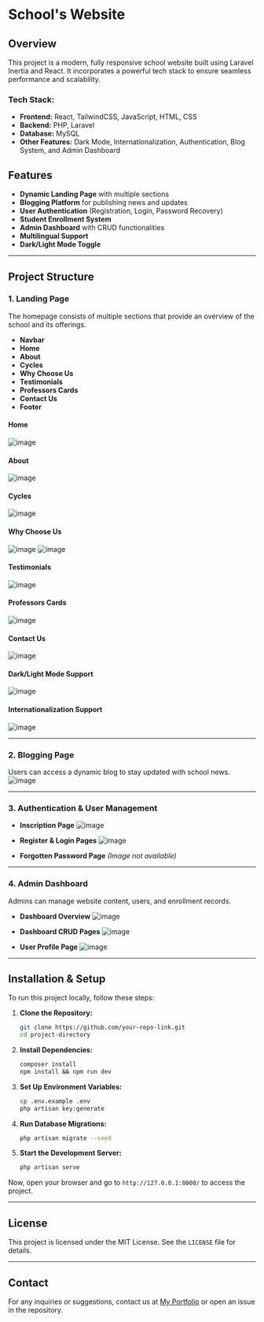 # School's Website

## Overview
This project is a modern, fully responsive school website built using Laravel Inertia and React. It incorporates a powerful tech stack to ensure seamless performance and scalability.

### **Tech Stack:**
- **Frontend:** React, TailwindCSS, JavaScript, HTML, CSS
- **Backend:** PHP, Laravel
- **Database:** MySQL
- **Other Features:** Dark Mode, Internationalization, Authentication, Blog System, and Admin Dashboard

## Features
- **Dynamic Landing Page** with multiple sections
- **Blogging Platform** for publishing news and updates
- **User Authentication** (Registration, Login, Password Recovery)
- **Student Enrollment System**
- **Admin Dashboard** with CRUD functionalities
- **Multilingual Support**
- **Dark/Light Mode Toggle**

---

## Project Structure

### **1. Landing Page**
The homepage consists of multiple sections that provide an overview of the school and its offerings.

- **Navbar**
- **Home**
- **About**
- **Cycles**
- **Why Choose Us**
- **Testimonials**
- **Professors Cards**
- **Contact Us**
- **Footer**

#### **Home**
![image](https://github.com/user-attachments/assets/cb281972-d99f-4c2b-aa14-7a07db05fe49)

#### **About**
![image](https://github.com/user-attachments/assets/1fe41a0a-461d-4c42-a143-2512e9b9aa81)

#### **Cycles**
![image](https://github.com/user-attachments/assets/15b70d6f-4a58-4fd2-ad89-ff0b19c572c8)

#### **Why Choose Us**
![image](https://github.com/user-attachments/assets/476d4d43-127d-4d59-a594-b198c756e3ea)
![image](https://github.com/user-attachments/assets/94121a14-a82a-4443-900d-7e7cb8d6d405)

#### **Testimonials**
![image](https://github.com/user-attachments/assets/04abc8a9-e93b-45f9-aef9-508db9895644)

#### **Professors Cards**
![image](https://github.com/user-attachments/assets/c99bf912-36e7-41f1-a0ae-0b862e4d58cd)

#### **Contact Us**
![image](https://github.com/user-attachments/assets/46308380-9749-40b3-a7e1-ddf1d94ddcda)

#### **Dark/Light Mode Support**
![image](https://github.com/user-attachments/assets/953d31fe-9b35-41d1-94b5-0f7d1b4eea91)

#### **Internationalization Support**
![image](https://github.com/user-attachments/assets/fd4e4e00-6485-4b7b-b72f-831fcfa893e1)

---

### **2. Blogging Page**
Users can access a dynamic blog to stay updated with school news.
![image](https://github.com/user-attachments/assets/97146c33-f776-47e7-99b1-a2e608c2cb9e)

---

### **3. Authentication & User Management**
- **Inscription Page**
  ![image](https://github.com/user-attachments/assets/5d3a4603-d50e-4a85-818f-a1c6b1ccd951)

- **Register & Login Pages**
  ![image](https://github.com/user-attachments/assets/c6ca2f74-87b8-404f-8e48-dde3a77df9e0)

- **Forgotten Password Page** *(Image not available)*

---

### **4. Admin Dashboard**
Admins can manage website content, users, and enrollment records.

- **Dashboard Overview**
  ![image](https://github.com/user-attachments/assets/03088cd9-a89f-4505-ae05-39aea6896fef)

- **Dashboard CRUD Pages**
  ![image](https://github.com/user-attachments/assets/8e076dcf-afac-4f77-a6ca-6205baeaa9c4)

- **User Profile Page**
  ![image](https://github.com/user-attachments/assets/074c606a-7ca0-4396-9090-2222a5bc69b6)

---

## Installation & Setup
To run this project locally, follow these steps:

1. **Clone the Repository:**
   ```bash
   git clone https://github.com/your-repo-link.git
   cd project-directory
   ```

2. **Install Dependencies:**
   ```bash
   composer install
   npm install && npm run dev
   ```

3. **Set Up Environment Variables:**
   ```bash
   cp .env.example .env
   php artisan key:generate
   ```

4. **Run Database Migrations:**
   ```bash
   php artisan migrate --seed
   ```

5. **Start the Development Server:**
   ```bash
   php artisan serve
   ```

Now, open your browser and go to `http://127.0.0.1:8000/` to access the project.

---

## License
This project is licensed under the MIT License. See the `LICENSE` file for details.

---

## Contact
For any inquiries or suggestions, contact us at [My Portfolio](https://lyam0udi.netlify.app/) or open an issue in the repository.


